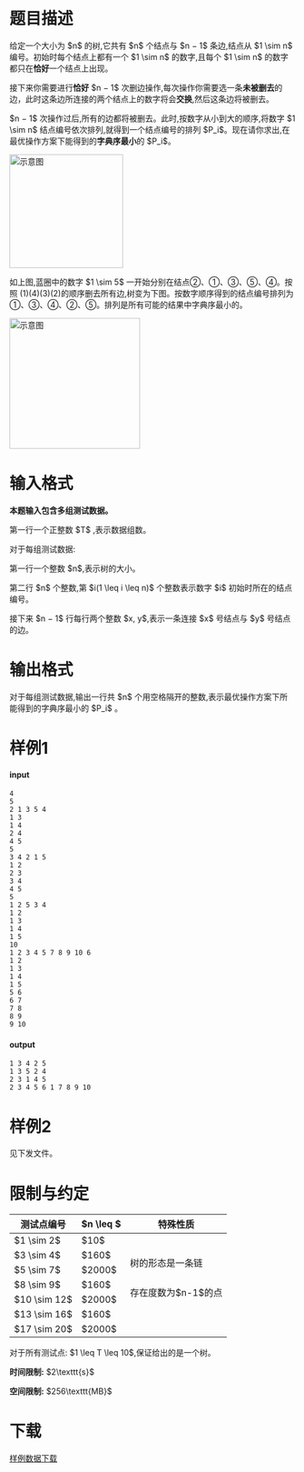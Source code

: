 # 题目描述

<p>给定一个大小为 $n$ 的树,它共有 $n$ 个结点与 $n − 1$ 条边,结点从 $1 \sim n$ 编号。初始时每个结点上都有一个 $1 \sim n$ 的数字,且每个 $1 \sim n$ 的数字都只在<strong>恰好</strong>一个结点上出现。</p>
<p>接下来你需要进行<strong>恰好</strong> $n − 1$ 次删边操作,每次操作你需要选一条<strong>未被删去</strong>的边，此时这条边所连接的两个结点上的数字将会<strong>交换</strong>,然后这条边将被删去。</p>
<p>$n − 1$ 次操作过后,所有的边都将被删去。此时,按数字从小到大的顺序,将数字 $1 \sim n$ 结点编号依次排列,就得到一个结点编号的排列 $P_i$。现在请你求出,在最优操作方案下能得到的<strong>字典序最小</strong>的 $P_i$。</p>
<p><img class="img-responsive center-block" src="//img.uoj.ac/problem/490/csptree1.webp" style="width:200px;" alt="示意图"/></p>
<p>如上图,蓝圈中的数字 $1 \sim 5$ 一开始分别在结点②、①、③、⑤、④。按照 (1)(4)(3)(2)的顺序删去所有边,树变为下图。按数字顺序得到的结点编号排列为①、③、④、②、⑤。排列是所有可能的结果中字典序最小的。</p>
<p><img class="img-responsive center-block" src="//img.uoj.ac/problem/490/csptree2.webp" style="width:230px;" alt="示意图"/></p>

# 输入格式


<p><strong>本题输入包含多组测试数据。</strong></p>
<p>第一行一个正整数 $T$ ,表示数据组数。</p>
<p>对于每组测试数据:</p>
<p>第一行一个整数 $n$,表示树的大小。</p>
<p>第二行 $n$ 个整数,第 $i(1 \leq i \leq n)$ 个整数表示数字 $i$ 初始时所在的结点编号。</p>
<p>接下来 $n − 1$ 行每行两个整数 $x, y$,表示一条连接 $x$ 号结点与 $y$ 号结点的边。</p>

# 输出格式


<p>对于每组测试数据,输出一行共 $n$ 个用空格隔开的整数,表示最优操作方案下所能得到的字典序最小的 $P_i$ 。</p>

# 样例1


<h4>input</h4>
<pre><code class="sh_plain">4
5
2 1 3 5 4
1 3
1 4
2 4
4 5
5
3 4 2 1 5
1 2
2 3
3 4
4 5
5
1 2 5 3 4
1 2
1 3
1 4
1 5
10
1 2 3 4 5 7 8 9 10 6
1 2
1 3
1 4
1 5
5 6
6 7
7 8
8 9
9 10</code></pre>
<h4>output</h4>
<pre><code class="sh_plain">1 3 4 2 5
1 3 5 2 4
2 3 1 4 5
2 3 4 5 6 1 7 8 9 10</code></pre>

# 样例2


<p>见下发文件。</p>

# 限制与约定


<div class="table-responsive">
    <table class="table table-bordered table-text-center table-vertical-middle"><thead><tr><th>测试点编号</th><th>$n \leq $</th><th>特殊性质</th></tr></thead><tbody><tr><td>$1 \sim 2$</td><td>$10$</td><td></td></tr><tr><td>$3 \sim 4$</td><td>$160$</td><td rowspan="2">树的形态是一条链</td></tr><tr><td>$5 \sim 7$</td><td>$2000$</td></tr><tr><td>$8 \sim 9$</td><td>$160$</td><td rowspan="2">存在度数为$n-1$的点</td></tr><tr><td>$10 \sim 12$</td><td>$2000$</td></tr><tr><td>$13 \sim 16$</td><td>$160$</td><td rowspan="2"></td></tr><tr><td>$17 \sim 20$</td><td>$2000$</td></tr></tbody></table></div>

<p>对于所有测试点: $1 \leq T \leq 10$,保证给出的是一个树。</p>
<p><strong>时间限制:</strong> $2\texttt{s}$</p>
<p><strong>空间限制:</strong> $256\texttt{MB}$</p>

# 下载


<p><a href="/download.php?type=problem&amp;id=490">样例数据下载</a></p>
